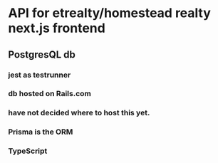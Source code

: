 # API for etrealty/homestead realty next.js frontend
## PostgresQL db
### jest as testrunner
### db hosted on Rails.com
### have not decided where to host this yet.
### Prisma is the ORM
### TypeScript
